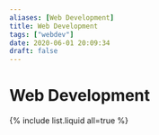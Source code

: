 ```yaml
---
aliases: [Web Development]
title: Web Development
tags: ["webdev"]
date: 2020-06-01 20:09:34
draft: false
---
```


# Web Development

{% include list.liquid all=true %}
